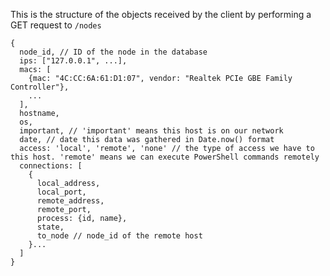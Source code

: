 This is the structure of the objects received by the client by performing a GET request to `/nodes`

    {
      node_id, // ID of the node in the database
      ips: ["127.0.0.1", ...],
      macs: [
        {mac: "4C:CC:6A:61:D1:07", vendor: "Realtek PCIe GBE Family Controller"},
        ...
      ],
      hostname,
      os,
      important, // 'important' means this host is on our network
      date, // date this data was gathered in Date.now() format
      access: 'local', 'remote', 'none' // the type of access we have to this host. 'remote' means we can execute PowerShell commands remotely
      connections: [
        {
          local_address,
          local_port,
          remote_address,
          remote_port,
          process: {id, name},
          state,
          to_node // node_id of the remote host
        }...
      ]
    }